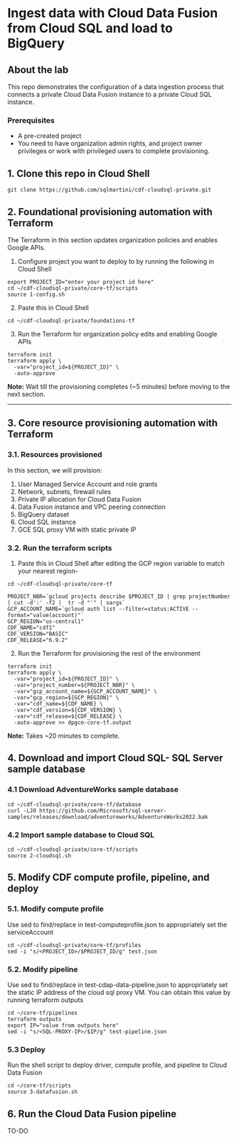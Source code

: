# Ingest data with Cloud Data Fusion from Cloud SQL and load to BigQuery

## About the lab

This repo demonstrates the configuration of a data ingestion process that connects a private Cloud Data Fusion instance to a private Cloud SQL instance.

### Prerequisites

- A pre-created project
- You need to have organization admin rights, and project owner privileges or work with privileged users to complete provisioning.

## 1. Clone this repo in Cloud Shell

```
git clone https://github.com/sqlmartini/cdf-cloudsql-private.git
```

## 2. Foundational provisioning automation with Terraform 
The Terraform in this section updates organization policies and enables Google APIs.<br>

1. Configure project you want to deploy to by running the following in Cloud Shell

```
export PROJECT_ID="enter your project id here"
cd ~/cdf-cloudsql-private/core-tf/scripts
source 1-config.sh
```

2. Paste this in Cloud Shell
```
cd ~/cdf-cloudsql-private/foundations-tf
```

3. Run the Terraform for organization policy edits and enabling Google APIs
```
terraform init
terraform apply \
  -var="project_id=${PROJECT_ID}" \
  -auto-approve
```

**Note:** Wait till the provisioning completes (~5 minutes) before moving to the next section.

<hr>

## 3. Core resource provisioning automation with Terraform 

### 3.1. Resources provisioned
In this section, we will provision:
1. User Managed Service Account and role grants
2. Network, subnets, firewall rules
3. Private IP allocation for Cloud Data Fusion
4. Data Fusion instance and VPC peering connection
5. BigQuery dataset
6. Cloud SQL instance
7. GCE SQL proxy VM with static private IP

### 3.2. Run the terraform scripts

1. Paste this in Cloud Shell after editing the GCP region variable to match your nearest region-

```
cd ~/cdf-cloudsql-private/core-tf
```

```
PROJECT_NBR=`gcloud projects describe $PROJECT_ID | grep projectNumber | cut -d':' -f2 |  tr -d "'" | xargs`
GCP_ACCOUNT_NAME=`gcloud auth list --filter=status:ACTIVE --format="value(account)"`
GCP_REGION="us-central1"
CDF_NAME="cdf1"
CDF_VERSION="BASIC"
CDF_RELEASE="6.9.2"
```

2. Run the Terraform for provisioning the rest of the environment
```
terraform init
terraform apply \
  -var="project_id=${PROJECT_ID}" \
  -var="project_number=${PROJECT_NBR}" \
  -var="gcp_account_name=${GCP_ACCOUNT_NAME}" \
  -var="gcp_region=${GCP_REGION}" \
  -var="cdf_name=${CDF_NAME} \
  -var="cdf_version=${CDF_VERSION} \
  -var="cdf_release=${CDF_RELEASE} \
  -auto-approve >> dpgce-core-tf.output
```

**Note:** Takes ~20 minutes to complete.


## 4. Download and import Cloud SQL- SQL Server sample database

### 4.1 Download AdventureWorks sample database

```
cd ~/cdf-cloudsql-private/core-tf/database
curl -LJO https://github.com/Microsoft/sql-server-samples/releases/download/adventureworks/AdventureWorks2022.bak
```

### 4.2 Import sample database to Cloud SQL 

```
cd ~/cdf-cloudsql-private/core-tf/scripts
source 2-cloudsql.sh
```

## 5. Modify CDF compute profile, pipeline, and deploy

### 5.1. Modify compute profile

Use sed to find/replace in test-computeprofile.json to appropriately set the serviceAccount

```
cd ~/cdf-cloudsql-private/core-tf/profiles
sed -i "s/<PROJECT_ID>/$PROJECT_ID/g" test.json
```

### 5.2. Modify pipeline

Use sed to find/replace in test-cdap-data-pipeline.json to appropriately set the static IP address of the cloud sql proxy VM.  You can obtain this value by running terraform outputs

```
cd ~/core-tf/pipelines
terraform outputs
export IP="value from outputs here"
sed -i "s/<SQL-PROXY-IP>/$IP/g" test-pipeline.json
```

### 5.3 Deploy
Run the shell script to deploy driver, compute profile, and pipeline to Cloud Data Fusion

```
cd ~/core-tf/scripts
source 3-datafusion.sh
```

## 6. Run the Cloud Data Fusion pipeline
TO-DO
